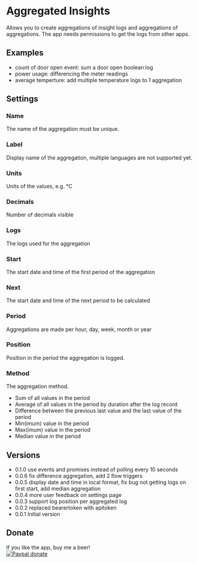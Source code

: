 # Aggregated Insights

Allows you to create aggregations of insight logs and aggregations of aggregations.
The app needs permissions to get the logs from other apps.

## Examples
* count of door open event: sum a door open boolean log
* power usage: differencing the meter readings
* average temperture: add multiple temperature logs to 1 aggregation

## Settings
### Name
The name of the aggregation must be unique.
### Label
Display name of the aggregation, multiple languages are not supported yet.
### Units
Units of the values, e.g. °C
### Decimals
Number of decimals visible
### Logs
The logs used for the aggregation
### Start
The start date and time of the first period of the aggregation
### Next
The start date and time of the next period to be calculated
### Period
Aggregations are made per hour, day, week, month or year
### Position
Position in the period the aggregation is logged.
### Method
The aggregation method.
* Sum of all values in the period
* Average of all values in the period by duration after the log record
* Difference between the previous last value and the last value of the period
* Min(imum) value in the period
* Max(imum) value in the period
* Median value in the period

## Versions
* 0.1.0 use events and promises instead of polling every 10 seconds
* 0.0.6 fix difference aggregation, add 2 flow triggers
* 0.0.5 display date and time in local format, fix bug not getting logs on first start, add median aggregation 
* 0.0.4 more user feedback on settings page
* 0.0.3 support log position per aggregated log
* 0.0.2 replaced bearertoken with apitoken
* 0.0.1 Initial version

## Donate
If you like the app, buy me a beer!  
[![Paypal donate][pp-donate-image]][pp-donate-link]

[pp-donate-link]: https://www.paypal.me/basvm
[pp-donate-image]: https://www.paypalobjects.com/en_US/i/btn/btn_donateCC_LG.gif
